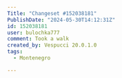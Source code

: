 ```yaml
---
Title: "Changeset #152038181"
PublishDate: "2024-05-30T14:12:31Z"
id: 152038181
user: bulochka777
comment: Took a walk
created_by: Vespucci 20.0.1.0
tags:
  - Montenegro

---
```

